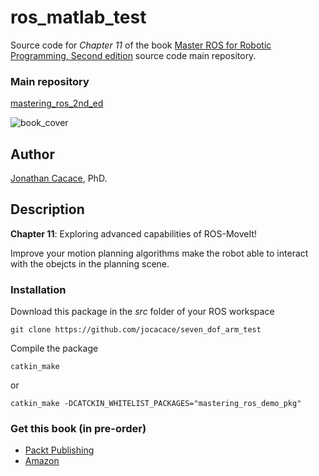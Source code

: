 # **ros\_matlab\_test**

Source code for _Chapter 11_ of the book [Master ROS for Robotic Programming, Second edition](https://www.packtpub.com/hardware-and-creative/mastering-ros-robotics-programming-second-edition) source code main repository.

### Main repository
[mastering\_ros\_2nd\_ed](https://github.com/jocacace/mastering_ros_2nd_ed)

![book_cover](http://wpage.unina.it/jonathan.cacace/Media/book_cover.png "mastering_ros_for_robotics_programming")

## **Author**
[Jonathan Cacace](http://wpage.unina.it/jonathan.cacace), PhD.


## **Description**

**Chapter 11**: Exploring advanced capabilities of ROS-MoveIt!

Improve your motion planning algorithms make the robot able to interact with the obejcts in the planning scene. 

### **Installation** 
Download this package in the _src_ folder of your ROS workspace

```git clone https://github.com/jocacace/seven_dof_arm_test```

Compile the package

```catkin_make```

or

```catkin_make -DCATCKIN_WHITELIST_PACKAGES="mastering_ros_demo_pkg"```


### **Get this book** (in pre-order)
- [Packt Publishing](https://www.packtpub.com/hardware-and-creative/mastering-ros-robotics-programming-second-edition) 
- [Amazon](https://www.amazon.com/Mastering-ROS-Robotics-Programming-Second/dp/1788478959)
